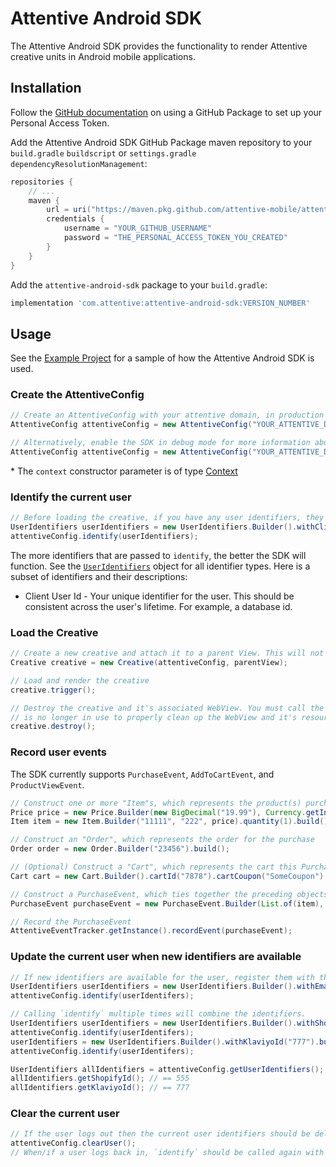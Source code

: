 # Attentive Android SDK
The Attentive Android SDK provides the functionality to render Attentive creative units in Android mobile applications.

## Installation
Follow the [GitHub documentation](https://docs.github.com/en/packages/working-with-a-github-packages-registry/working-with-the-gradle-registry#using-a-published-package)
on using a GitHub Package to set up your Personal Access Token.

Add the Attentive Android SDK GitHub Package maven repository to your `build.gradle` `buildscript` or
`settings.gradle` `dependencyResolutionManagement`:
```groovy
repositories {
    // ...
    maven {
        url = uri("https://maven.pkg.github.com/attentive-mobile/attentive-android-sdk")
        credentials {
            username = "YOUR_GITHUB_USERNAME"
            password = "THE_PERSONAL_ACCESS_TOKEN_YOU_CREATED"
        }
    }
}
```

Add the `attentive-android-sdk` package to your `build.gradle`:
```groovy
implementation 'com.attentive:attentive-android-sdk:VERSION_NUMBER'
```

## Usage
See the [Example Project](https://github.com/attentive-mobile/attentive-android-sdk/blob/main/example/src/main/java/com/attentive/example)
for a sample of how the Attentive Android SDK is used.

### Create the AttentiveConfig
```java
// Create an AttentiveConfig with your attentive domain, in production mode, with any Android context *
AttentiveConfig attentiveConfig = new AttentiveConfig("YOUR_ATTENTIVE_DOMAIN", AttentiveConfig.Mode.PRODUCTION, context);

// Alternatively, enable the SDK in debug mode for more information about your creative and filtering rules
AttentiveConfig attentiveConfig = new AttentiveConfig("YOUR_ATTENTIVE_DOMAIN", AttentiveConfig.Mode.DEBUG, context);
```

\* The `context` constructor parameter is of type [Context](https://developer.android.com/reference/android/content/Context)

### Identify the current user
```java
// Before loading the creative, if you have any user identifiers, they will need to be registered with the attentive config. It is okay to skip this step if you have no identifiers about the user yet.
UserIdentifiers userIdentifiers = new UserIdentifiers.Builder().withClientUserId("APP_USER_ID").withPhone("+15556667777").build();
attentiveConfig.identify(userIdentifiers);
```

The more identifiers that are passed to `identify`, the better the SDK will function. See the [`UserIdentifiers`](src/main/java/com/attentive/androidsdk/UserIdentifiers.java) object for all identifier types. Here is a subset of identifiers and their descriptions:
* Client User Id - Your unique identifier for the user. This should be consistent across the user's lifetime. For example, a database id.

### Load the Creative
```java
// Create a new creative and attach it to a parent View. This will not render the creative.
Creative creative = new Creative(attentiveConfig, parentView);

// Load and render the creative
creative.trigger();

// Destroy the creative and it's associated WebView. You must call the destroy method when the creative
// is no longer in use to properly clean up the WebView and it's resources
creative.destroy();
```

### Record user events

The SDK currently supports `PurchaseEvent`, `AddToCartEvent`, and `ProductViewEvent`.

```java
// Construct one or more "Item"s, which represents the product(s) purchased
Price price = new Price.Builder(new BigDecimal("19.99"), Currency.getInstance("USD")).build();
Item item = new Item.Builder("11111", "222", price).quantity(1).build();

// Construct an "Order", which represents the order for the purchase
Order order = new Order.Builder("23456").build();

// (Optional) Construct a "Cart", which represents the cart this Purchase was made from
Cart cart = new Cart.Builder().cartId("7878").cartCoupon("SomeCoupon").build();

// Construct a PurchaseEvent, which ties together the preceding objects
PurchaseEvent purchaseEvent = new PurchaseEvent.Builder(List.of(item), order).cart(cart).build();

// Record the PurchaseEvent
AttentiveEventTracker.getInstance().recordEvent(purchaseEvent);
```

### Update the current user when new identifiers are available

```java
// If new identifiers are available for the user, register them with the existing AttentiveConfig instance
UserIdentifiers userIdentifiers = new UserIdentifiers.Builder().withEmail("theusersemail@gmail.com").build();
attentiveConfig.identify(userIdentifers);
```

```java
// Calling `identify` multiple times will combine the identifiers.
UserIdentifiers userIdentifiers = new UserIdentifiers.Builder().withShopifyId("555").build();
attentiveConfig.identify(userIdentifers);
userIdentifiers = new UserIdentifiers.Builder().withKlaviyoId("777").build();
attentiveConfig.identify(userIdentifers);

UserIdentifiers allIdentifiers = attentiveConfig.getUserIdentifiers();
allIdentifiers.getShopifyId(); // == 555
allIdentifiers.getKlaviyoId(); // == 777
```

### Clear the current user
```java
// If the user logs out then the current user identifiers should be deleted
attentiveConfig.clearUser();
// When/if a user logs back in, `identify` should be called again with the logged in user's identfiers
```
